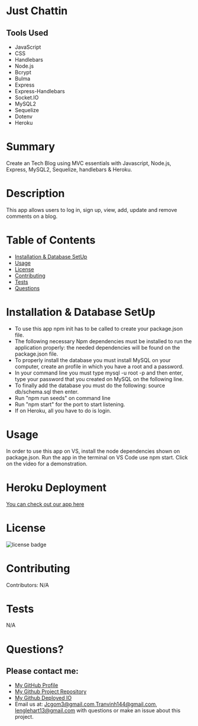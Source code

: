 
# Just Chattin


## Tools Used

* JavaScript
* CSS
* Handlebars
* Node.js
* Bcrypt
* Bulma
* Express
* Express-Handlebars
* Socket.IO
* MySQL2
* Sequelize
* Dotenv
* Heroku







# Summary
Create an Tech Blog using MVC essentials with Javascript, Node.js, Express, MySQL2, Sequelize, handlebars & Heroku.

# Description
This app allows users to log in, sign up, view, add, update and remove comments on a blog.

# Table of Contents 
* [Installation & Database SetUp](#Installation)
* [Usage](#usage)
* [License](#license)
* [Contributing](#contributing)
* [Tests](#tests)
* [Questions](#questions)

# Installation & Database SetUp
* To use this app npm init has to be called to create your package.json file.
* The following necessary Npm dependencies must be installed to run the application properly: the needed dependencies will be found on the package.json file.
* To properly install the database you must install MySQL on your computer, create an profile in which you have a root and a password.
* In your command line you must type mysql -u root -p and then enter, type your password that you created on MySQL on the following line.
* To finally add the database you must do the following: source db/schema.sql then enter.
* Run "npm run seeds" on command line
* Run "npm start" for the port to start listening.
* If on Heroku, all you have to do is login.



# Usage
In order to use this app on VS, install the node dependencies shown on package.json. Run the app in the terminal on VS Code use npm start. Click on the video for a demonstration.

# Heroku Deployment

[You can check out our app here](https://just-chattin.herokuapp.com/)

# License
![license badge](https://img.shields.io/badge/license-MIT-brightgreen)

# Contributing
​Contributors: N/A

# Tests
N/A

# Questions?
## Please contact me:
  * [My GitHub Profile](https://github.com/jcgom3)
  * [My Github Project Repository](https://github.com/jcgom3/Just-Chattin)
  * [My Github Deployed IO](https://jcgom3.github.io/Just-Chattin)
  * Email us at: [Jcgom3@gmail.com](mailto:Jcgom3@gmail.com),[Tranvinh144@gmail.com](mailto:Tranvinh144@gmail.com ), [Ienglehart13@gmail.com](mailto:Ienglehart13@gmail.com) with questions or make an issue about this project.
